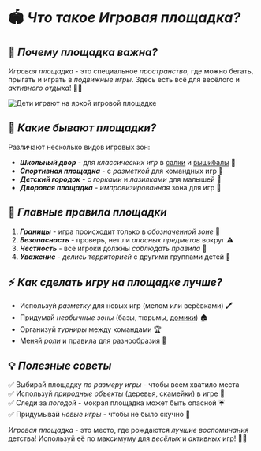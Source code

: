 # 🏟️ _Что такое Игровая площадка?_

## 🌟 _Почему площадка важна?_
_Игровая площадка_ - это специальное _пространство_, где можно бегать, прыгать и играть в _подвижные игры_. Здесь есть всё для весёлого и _активного отдыха_! 🎯✨

![Дети играют на яркой игровой площадке](https://example.com/playground.jpg)

## 🎪 _Какие бывают площадки?_
Различают несколько видов игровых зон:
- _**Школьный двор**_ - для _классических игр_ в [салки](../../../KIDBOOK/entertainment/active_games/concepts/tag.md) и [вышибалы](../../../KIDBOOK/entertainment/active_games/concepts/bouncers.md) 🏫  
- _**Спортивная площадка**_ - с _разметкой_ для командных игр 🏀  
- _**Детский городок**_ - с _горками_ и _лазилками_ для малышей 🛝  
- _**Дворовая площадка**_ - _импровизированная_ зона для игр 🏡  

## 📏 _Главные правила площадки_
1. _**Границы**_ - игра происходит только в _обозначенной зоне_ 🎯  
2. _**Безопасность**_ - проверь, нет ли _опасных предметов_ вокруг ⚠️  
3. _**Честность**_ - все игроки должны _соблюдать правила_ 🤝  
4. _**Уважение**_ - _делись территорией_ с другими группами детей 👫  

## ⚡ _Как сделать игру на площадке лучше?_
- Используй _разметку_ для новых игр (мелом или верёвками) 🖍️  
- Придумай _необычные зоны_ (базы, тюрьмы, [домики](../../../KIDBOOK/entertainment/active_games/concepts/home_base.md)) 🏠  
- Организуй _турниры_ между командами 🏆  
- Меняй _роли_ и правила для разнообразия 🔄  

## 💡 _Полезные советы_
✅ Выбирай площадку _по размеру игры_ - чтобы всем хватило места  
✅ Используй _природные объекты_ (деревья, скамейки) в игре 🌳  
✅ Следи за _погодой_ - мокрая площадка может быть опасной ☔  
✅ Придумывай _новые игры_ - чтобы не было скучно 🎲  

_Игровая площадка_ - это место, где рождаются _лучшие воспоминания_ детства! Используй её по максимуму для _весёлых_ и _активных_ игр! 🚀🎉